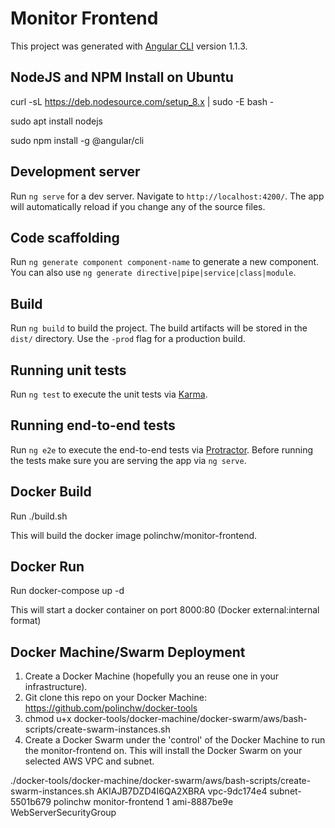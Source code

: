 # Monitor Frontend

This project was generated with [Angular CLI](https://github.com/angular/angular-cli) version 1.1.3.

## NodeJS and NPM Install on Ubuntu

curl -sL https://deb.nodesource.com/setup_8.x | sudo -E bash -

sudo apt install nodejs

sudo npm install -g @angular/cli

## Development server

Run `ng serve` for a dev server. Navigate to `http://localhost:4200/`. The app will automatically reload if you change any of the source files.

## Code scaffolding

Run `ng generate component component-name` to generate a new component. You can also use `ng generate directive|pipe|service|class|module`.

## Build

Run `ng build` to build the project. The build artifacts will be stored in the `dist/` directory. Use the `-prod` flag for a production build.

## Running unit tests

Run `ng test` to execute the unit tests via [Karma](https://karma-runner.github.io).

## Running end-to-end tests

Run `ng e2e` to execute the end-to-end tests via [Protractor](http://www.protractortest.org/).
Before running the tests make sure you are serving the app via `ng serve`.

## Docker Build

Run ./build.sh   

This will build the docker image polinchw/monitor-frontend.

## Docker Run

Run docker-compose up -d

This will start a docker container on port 8000:80 (Docker external:internal format)


## Docker Machine/Swarm Deployment

1. Create a Docker Machine (hopefully you an reuse one in your infrastructure).
2. Git clone this repo on your Docker Machine: https://github.com/polinchw/docker-tools
3. chmod u+x docker-tools/docker-machine/docker-swarm/aws/bash-scripts/create-swarm-instances.sh 
4. Create a Docker Swarm under the 'control' of the Docker Machine to run the monitor-frontend on.  This will install the Docker Swarm on your selected AWS VPC and subnet.
    
  ./docker-tools/docker-machine/docker-swarm/aws/bash-scripts/create-swarm-instances.sh AKIAJB7DZD4I6QA2XBRA <AWS-SECRET-KEY> vpc-9dc174e4 subnet-5501b679 polinchw monitor-frontend 1 ami-8887be9e WebServerSecurityGroup
